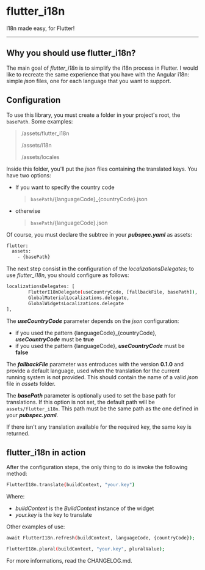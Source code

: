 # flutter_i18n
I18n made easy, for Flutter!

------------------------------------------------



## Why you should use flutter_i18n?

The main goal of *flutter_i18n* is to simplify the i18n process in Flutter.
I would like to recreate the same experience that you have with the Angular i18n: simple *json* files, one for each language that you want to support.



## Configuration

To use this library, you must create a folder in your project's root, the `basePath`. Some examples:

> /assets/flutter_i18n
>
> /assets/i18n
>
> /assets/locales

Inside this folder, you'll put the *json* files containing the translated keys. You have two options:

- If you want to specify the country code

    > `basePath`/{languageCode}_{countryCode}.json

- otherwise

    > `basePath`/{languageCode}.json

Of course, you must declare the subtree in your ***pubspec.yaml*** as assets:

```sh
flutter:
  assets:
    - {basePath}
```

The next step consist in the configuration of the *localizationsDelegates*; to use *flutter_i18n*, you should configure as follows:

```sh
localizationsDelegates: [
        FlutterI18nDelegate(useCountryCode, [fallbackFile, basePath]),
        GlobalMaterialLocalizations.delegate,
        GlobalWidgetsLocalizations.delegate
],
```

The ***useCountryCode*** parameter depends on the *json* configuration:
- if you used the pattern {languageCode}_{countryCode}, ***useCountryCode*** must be **true**
- if you used the pattern {languageCode}, ***useCountryCode*** must be **false**

The ***fallbackFile*** parameter was entroduces with the version **0.1.0** and provide a default language, used when the translation for the current running system is not provided. This should contain the name of a valid *json* file in *assets* folder.

The ***basePath*** parameter is optionally used to set the base path for translations. If this option is not set, the default path will be `assets/flutter_i18n`. This path must be the same path as the one defined in your ***pubspec.yaml***.

If there isn't any translation available for the required key, the same key is returned.

## flutter_i18n in action

After the configuration steps, the only thing to do is invoke the following method:

```sh
FlutterI18n.translate(buildContext, "your.key")
```

Where:
- *buildContext* is the *BuildContext* instance of the widget
- *your.key* is the key to translate

Other examples of use:

```sh
await FlutterI18n.refresh(buildContext, languageCode, {countryCode});
```


```sh
FlutterI18n.plural(buildContext, "your.key", pluralValue);
```


For more informations, read the CHANGELOG.md.